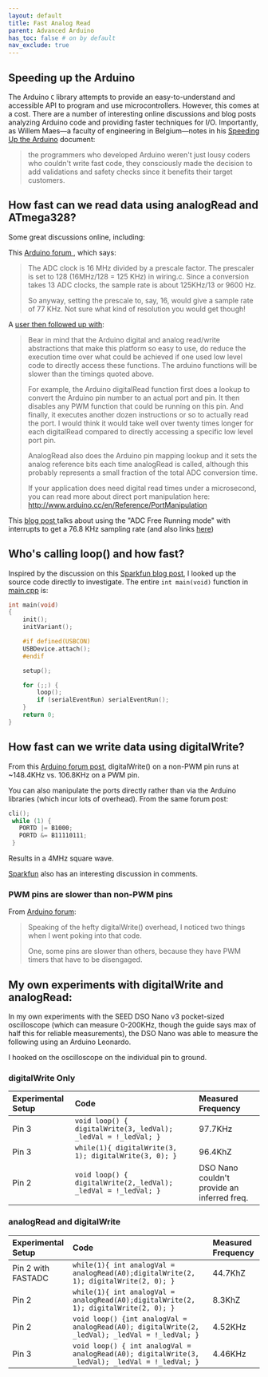 ```yaml
---
layout: default
title: Fast Analog Read
parent: Advanced Arduino
has_toc: false # on by default
nav_exclude: true
---
```


## Speeding up the Arduino

The Arduino `C` library attempts to provide an easy-to-understand and accessible API to program and use microcontrollers. However, this comes at a cost. There are a number of interesting online discussions and blog posts analyzing Arduino code and providing faster techniques for I/O. Importantly, as Willem Maes—a faculty of engineering in Belgium—notes in his [Speeding Up the Arduino]((http://www.optiloading.be/willem/Arduino/speeding.pdf)) document: 
>the programmers who developed  Arduino weren't just lousy coders who couldn't write fast code, they consciously made the decision to add validations and safety checks since it benefits their target customers.

## How fast can we read data using analogRead and ATmega328? 

Some great discussions online, including:

This [Arduino forum ](https://forum.arduino.cc/index.php?topic=6549.0), which says:

> The ADC clock is 16 MHz divided by a prescale factor. The prescaler is set to 128 (16MHz/128 = 125 KHz) in wiring.c. Since a conversion takes 13 ADC clocks, the sample rate is about 125KHz/13 or 9600 Hz.
>
> So anyway, setting the prescale to, say, 16, would give a sample rate of 77 KHz. Not sure what kind of resolution you would get though!

A [user then followed up with](https://forum.arduino.cc/index.php?topic=6549.msg51572#msg51572):
>Bear in mind that the Arduino digital and analog read/write abstractions that make this platform so easy to use, do reduce the execution time over what could be achieved if one used low level code to directly access these functions. The arduino functions will be slower than the timings quoted above.
>
>For example, the Arduino digitalRead function first does a lookup to convert the Arduino pin number to an actual port and pin. It then disables any PWM function that could be running on this pin. And finally, it executes another dozen instructions or so to actually read the port. I would think it would take well over twenty times longer for each digitalRead compared to directly accessing a specific low level port pin.
>
>AnalogRead also does the Arduino pin mapping lookup and it sets the analog reference bits each time analogRead is called, although this probably represents a small fraction of the total ADC conversion time.
>
>If your application does need digital read times under a microsecond, you can read more about direct port manipulation here: http://www.arduino.cc/en/Reference/PortManipulation

This [blog post ](http://yaab-arduino.blogspot.com/2015/02/fast-sampling-from-analog-input.html)talks about using the "ADC Free Running mode" with interrupts to get a 76.8 KHz sampling rate (and also links [here](https://sites.google.com/site/qeewiki/books/avr-guide/analog-input))

## Who's calling loop() and how fast?

Inspired by the discussion on this [Sparkfun blog post](https://learn.sparkfun.com/blog/1687#comments), I looked up the source code directly to investigate. The entire `int main(void)` function in [main.cpp](https://github.com/arduino/ArduinoCore-avr/blob/2f67c916f6ab6193c404eebe22efe901e0f9542d/cores/arduino/main.cpp) is:

```C
int main(void)
{
    init();
    initVariant();

    #if defined(USBCON)
    USBDevice.attach();
    #endif

    setup();

    for (;;) {
        loop();
        if (serialEventRun) serialEventRun();
    }
    return 0;
}
```

## How fast can we write data using digitalWrite?

From this [Arduino forum post](https://forum.arduino.cc/index.php?topic=4324.msg32961#msg32961), digitalWrite() on a non-PWM pin runs at ~148.4KHz vs. 106.8KHz on a PWM pin. 

You can also manipulate the ports directly rather than via the Arduino libraries (which incur lots of overhead). From the same forum post:

```C
cli();
 while (1) {
   PORTD |= B1000;
   PORTD &= B11110111;
 }
```
Results in a 4MHz square wave.

[Sparkfun](https://learn.sparkfun.com/blog/1687#comments) also has an interesting discussion in comments.

### PWM pins are slower than non-PWM pins

From [Arduino forum](https://forum.arduino.cc/index.php?topic=4324.msg32956#msg32956):
> Speaking of the hefty digitalWrite() overhead, I noticed two things when I went poking into that code.
> 
> One, some pins are slower than others, because they have PWM timers that have to be disengaged.

## My own experiments with digitalWrite and analogRead:

In my own experiments with the SEED DSO Nano v3 pocket-sized oscilloscope (which can measure 0-200KHz, though the guide says max of half this for reliable measurements), the DSO Nano was able to measure the following using an Arduino Leonardo. 

I hooked on the oscilloscope on the individual pin to ground.

### digitalWrite Only
| Experimental Setup | Code | Measured Frequency |
|:----|:----|:----|
| Pin 3 | ```void loop() { digitalWrite(3,_ledVal); _ledVal = !_ledVal; }``` | 97.7KHz |
| Pin 3 | ```while(1){ digitalWrite(3, 1); digitalWrite(3, 0); }``` | 96.4KhZ |
| Pin 2 | ```void loop() { digitalWrite(2,_ledVal); _ledVal = !_ledVal; }``` | DSO Nano couldn't provide an inferred freq. |


### analogRead and digitalWrite
| Experimental Setup | Code | Measured Frequency |
|:----|:----|:----|
| Pin 2 with FASTADC | ```while(1){ int analogVal = analogRead(A0);digitalWrite(2, 1); digitalWrite(2, 0); }``` | 44.7KhZ |
| Pin 2 | ```while(1){ int analogVal = analogRead(A0);digitalWrite(2, 1); digitalWrite(2, 0); }``` | 8.3KhZ |
| Pin 2 | ```void loop() {int analogVal = analogRead(A0); digitalWrite(2, _ledVal); _ledVal = !_ledVal; }``` | 4.52KHz |
| Pin 3 | ```void loop() { int analogVal = analogRead(A0); digitalWrite(3, _ledVal); _ledVal = !_ledVal; }``` | 4.46KHz |